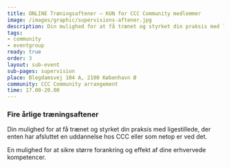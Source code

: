```yaml
---
title: ONLINE Træningsaftener – KUN for CCC Community medlemmer
image: /images/graphic/supervisions-aftener.jpg
description: Din mulighed for at få trænet og styrket din praksis med ligestillede, der enten har afsluttet en uddannelse hos CCC eller som netop er ved det.
tags:
- community
- eventgroup
ready: true
order: 3
layout: sub-event
sub-pages: supervision
place: Blegdamsvej 104 A, 2100 København Ø
community: CCC Community arrangement
time: 17.00-20.00
---
```


### Fire årlige træningsaftener

Din mulighed for at få trænet og styrket din praksis med ligestillede, der enten har afsluttet en uddannelse hos CCC eller som netop er ved det.

En mulighed for at sikre større forankring og effekt af dine erhvervede kompetencer.